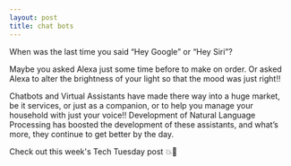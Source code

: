 ```yaml
---
layout: post
title: chat bots
---
```

<p>When was the last time you said “Hey Google” or “Hey Siri”?<p/>
<p>Maybe you asked Alexa just some time before to make on order. Or asked Alexa to alter the brightness of your light so that the mood was just right!!<p/>
<p>Chatbots and Virtual Assistants have made there way into a huge market, be it services, or just as a companion, or to help you manage your household with just your voice!!
Development of Natural Language Processing has boosted the development of these assistants, and what’s more, they continue to get better by the day.<p/>
<p>Check out this week's Tech Tuesday post 💥📯<p/>
